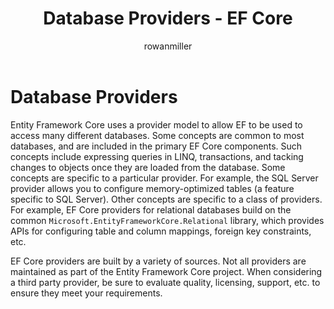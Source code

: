 ﻿---
title: Database Providers - EF Core
author: rowanmiller
ms.author: divega

ms.date: 10/27/2016

ms.assetid: 14fffb6c-a687-4881-a094-af4a1359a296
ms.technology: entity-framework-core

uid: core/providers/index
---
# Database Providers

Entity Framework Core uses a provider model to allow EF to be used to access many different databases. Some concepts are common to most databases, and are included in the primary EF Core components. Such concepts include expressing queries in LINQ, transactions, and tacking changes to objects once they are loaded from the database. Some concepts are specific to a particular provider. For example, the SQL Server provider allows you to configure memory-optimized tables (a feature specific to SQL Server). Other concepts are specific to a class of providers. For example, EF Core providers for relational databases build on the common `Microsoft.EntityFrameworkCore.Relational` library, which provides APIs for configuring table and column mappings, foreign key constraints, etc.

EF Core providers are built by a variety of sources. Not all providers are maintained as part of the Entity Framework Core project. When considering a third party provider, be sure to evaluate quality, licensing, support, etc. to ensure they meet your requirements.
